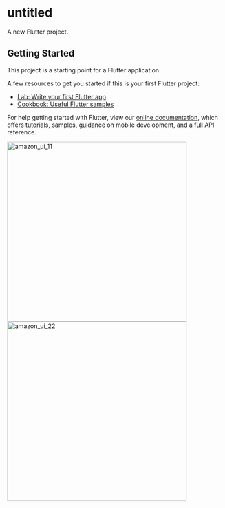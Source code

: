 # untitled

A new Flutter project.

## Getting Started

This project is a starting point for a Flutter application.

A few resources to get you started if this is your first Flutter project:

- [Lab: Write your first Flutter app](https://flutter.dev/docs/get-started/codelab)
- [Cookbook: Useful Flutter samples](https://flutter.dev/docs/cookbook)

For help getting started with Flutter, view our
[online documentation](https://flutter.dev/docs), which offers tutorials,
samples, guidance on mobile development, and a full API reference.

<img width="417" alt="amazon_ui_11" src="https://user-images.githubusercontent.com/82129639/135191771-0ad2d408-9649-47c0-92e6-357a113325df.png">
<img width="417" alt="amazon_ui_22" src="https://user-images.githubusercontent.com/82129639/135191787-1359c74a-c5ed-40df-b83d-05ab8f94f19f.png">

